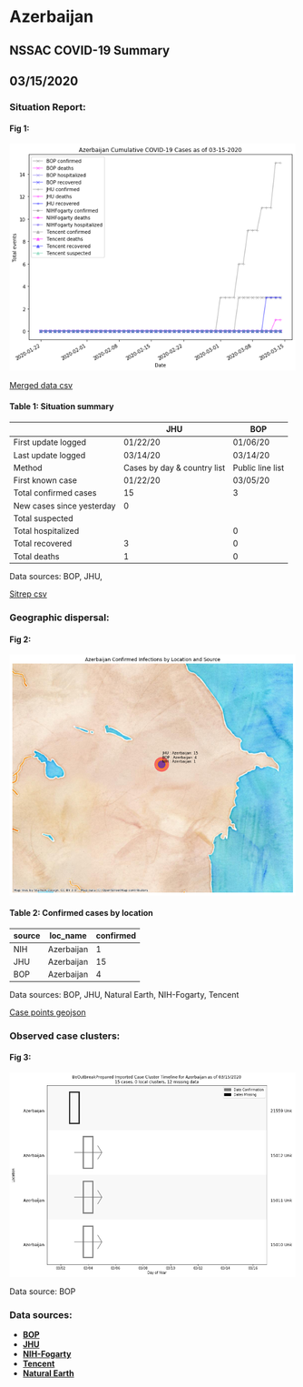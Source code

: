 # Azerbaijan
## NSSAC COVID-19 Summary
## 03/15/2020



### Situation Report:
#### Fig 1:
![Azerbaijan cases](../merged_histories/Azerbaijan_merged_histories.png)

[Merged data csv](https://github.com/SchlittDataSci/SchlittDataSci.github.io/blob/master/data/tables/Azerbaijan_merged_daily.csv)

#### Table 1: Situation summary


|                           | JHU                         | BOP              |
|---------------------------|-----------------------------|------------------|
| First update logged       | 01/22/20                    | 01/06/20         |
| Last update logged        | 03/14/20                    | 03/14/20         |
| Method                    | Cases by day & country list | Public line list |
| First known case          | 01/22/20                    | 03/05/20         |
| Total confirmed cases     | 15                          | 3                |
| New cases since yesterday | 0                           |                  |
| Total suspected           |                             |                  |
| Total hospitalized        |                             | 0                |
| Total recovered           | 3                           | 0                |
| Total deaths              | 1                           | 0                |

Data sources: BOP, JHU, 


[Sitrep csv](https://github.com/SchlittDataSci/SchlittDataSci.github.io/blob/master/data/tables/Azerbaijan_sitrep.csv)

### Geographic dispersal:
#### Fig 2:
![Azerbaijan mapped](../case_locs/Azerbaijan_case_locs.png)

#### Table 2: Confirmed cases by location


| source   | loc_name   |   confirmed |
|----------|------------|-------------|
| NIH      | Azerbaijan |           1 |
| JHU      | Azerbaijan |          15 |
| BOP      | Azerbaijan |           4 |

Data sources: BOP, JHU, Natural Earth, NIH-Fogarty, Tencent


[Case points geojson](https://github.com/SchlittDataSci/SchlittDataSci.github.io/blob/master/data/shapes/Azerbaijan_case_locs.geojson)

### Observed case clusters:
#### Fig 3:
![Azerbaijan cases](../cluster_analysis/Azerbaijan_imported_cases_BOP.png)



Data source: BOP


### Data sources:
* **[BOP](https://github.com/beoutbreakprepared/nCoV2019)**
* **[JHU](https://github.com/CSSEGISandData/COVID-19)** 
* **[NIH-Fogarty](https://docs.google.com/spreadsheets/d/1jS24DjSPVWa4iuxuD4OAXrE3QeI8c9BC1hSlqr-NMiU/edit#gid=1187587451)** 
* **[Tencent](https://news.qq.com/zt2020/page/feiyan.htm)**
* **[Natural Earth](https://www.naturalearthdata.com/forums/forum/natural-earth-map-data/cultural-vectors/admin-1-states-provinces-and-their-boundaries/)**

<!-- Global site tag (gtag.js) - Google Analytics -->
<script async src="https://www.googletagmanager.com/gtag/js?id=UA-158816269-1"></script>
<script>
  window.dataLayer = window.dataLayer || [];
  function gtag(){dataLayer.push(arguments);}
  gtag('js', new Date());

  gtag('config', 'UA-158816269-1');
</script>
